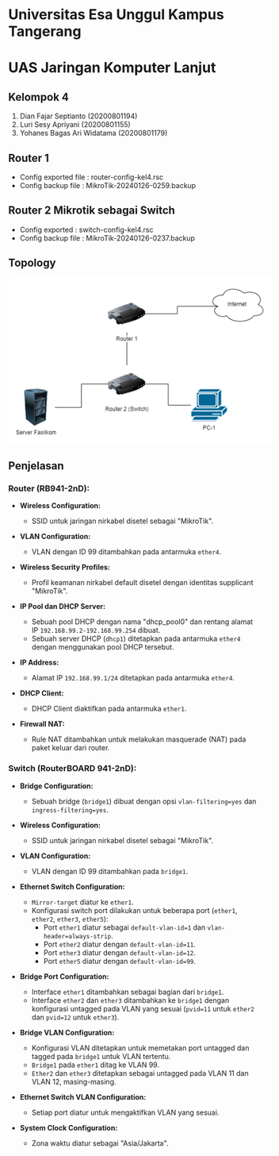 
# Universitas Esa Unggul Kampus Tangerang
# UAS Jaringan Komputer Lanjut
## Kelompok 4 
1. Dian Fajar Septianto (20200801194)
2. Luri Sesy Apriyani (20200801155)
3. Yohanes Bagas Ari Widatama (20200801179)

## Router 1 
- Config exported file : router-config-kel4.rsc
- Config backup file : MikroTik-20240126-0259.backup
## Router 2 Mikrotik sebagai Switch
- Config exported : switch-config-kel4.rsc
- Config backup file : MikroTik-20240126-0237.backup

## Topology

<div align="center">
  <img src="./diagramuas.drawio.png" style="border: 15px solid white;">
</div>

## Penjelasan

### Router (RB941-2nD):

- **Wireless Configuration:**
  - SSID untuk jaringan nirkabel disetel sebagai "MikroTik".

- **VLAN Configuration:**
  - VLAN dengan ID 99 ditambahkan pada antarmuka `ether4`.

- **Wireless Security Profiles:**
  - Profil keamanan nirkabel default disetel dengan identitas supplicant "MikroTik".

- **IP Pool dan DHCP Server:**
  - Sebuah pool DHCP dengan nama "dhcp_pool0" dan rentang alamat IP `192.168.99.2-192.168.99.254` dibuat.
  - Sebuah server DHCP (`dhcp1`) ditetapkan pada antarmuka `ether4` dengan menggunakan pool DHCP tersebut.

- **IP Address:**
  - Alamat IP `192.168.99.1/24` ditetapkan pada antarmuka `ether4`.

- **DHCP Client:**
  - DHCP Client diaktifkan pada antarmuka `ether1`.

- **Firewall NAT:**
  - Rule NAT ditambahkan untuk melakukan masquerade (NAT) pada paket keluar dari router.

### Switch (RouterBOARD 941-2nD):

- **Bridge Configuration:**
  - Sebuah bridge (`bridge1`) dibuat dengan opsi `vlan-filtering=yes` dan `ingress-filtering=yes`.

- **Wireless Configuration:**
  - SSID untuk jaringan nirkabel disetel sebagai "MikroTik".

- **VLAN Configuration:**
  - VLAN dengan ID 99 ditambahkan pada `bridge1`.

- **Ethernet Switch Configuration:**
  - `Mirror-target` diatur ke `ether1`.
  - Konfigurasi switch port dilakukan untuk beberapa port (`ether1`, `ether2`, `ether3`, `ether5`):
    - Port `ether1` diatur sebagai `default-vlan-id=1` dan `vlan-header=always-strip`.
    - Port `ether2` diatur dengan `default-vlan-id=11`.
    - Port `ether3` diatur dengan `default-vlan-id=12`.
    - Port `ether5` diatur dengan `default-vlan-id=99`.

- **Bridge Port Configuration:**
  - Interface `ether1` ditambahkan sebagai bagian dari `bridge1`.
  - Interface `ether2` dan `ether3` ditambahkan ke `bridge1` dengan konfigurasi untagged pada VLAN yang sesuai (`pvid=11` untuk `ether2` dan `pvid=12` untuk `ether3`).

- **Bridge VLAN Configuration:**
  - Konfigurasi VLAN ditetapkan untuk memetakan port untagged dan tagged pada `bridge1` untuk VLAN tertentu.
  - `Bridge1` pada `ether1` ditag ke VLAN 99.
  - `Ether2` dan `ether3` ditetapkan sebagai untagged pada VLAN 11 dan VLAN 12, masing-masing.

- **Ethernet Switch VLAN Configuration:**
  - Setiap port diatur untuk mengaktifkan VLAN yang sesuai.

- **System Clock Configuration:**
  - Zona waktu diatur sebagai "Asia/Jakarta".


